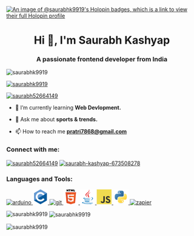 [![An image of @saurabhk9919's Holopin badges, which is a link to view their full Holopin profile](https://holopin.me/saurabhk9919)](https://holopin.io/@saurabhk9919)

<h1 align="center">Hi 👋, I'm Saurabh Kashyap</h1>
<h3 align="center">A passionate frontend developer from India</h3>

<p align="left"> <img src="https://komarev.com/ghpvc/?username=saurabhk9919&label=Profile%20views&color=0e75b6&style=flat" alt="saurabhk9919" /> </p>

<p align="left"> <a href="https://github.com/ryo-ma/github-profile-trophy"><img src="https://github-profile-trophy.vercel.app/?username=saurabhk9919" alt="saurabhk9919" /></a> </p>

<p align="left"> <a href="https://twitter.com/saurabh52664149" target="blank"><img src="https://img.shields.io/twitter/follow/saurabh52664149?logo=twitter&style=for-the-badge" alt="saurabh52664149" /></a> </p>

- 🌱 I’m currently learning **Web Devlopment.**

- 💬 Ask me about **sports & trends.**

- 📫 How to reach me **pratri7868@gmail.com**

<h3 align="left">Connect with me:</h3>
<p align="left">
<a href="https://twitter.com/saurabh52664149" target="blank"><img align="center" src="https://raw.githubusercontent.com/rahuldkjain/github-profile-readme-generator/master/src/images/icons/Social/twitter.svg" alt="saurabh52664149" height="30" width="40" /></a>
<a href="https://linkedin.com/in/saurabh-kashyap-673508278" target="blank"><img align="center" src="https://raw.githubusercontent.com/rahuldkjain/github-profile-readme-generator/master/src/images/icons/Social/linked-in-alt.svg" alt="saurabh-kashyap-673508278" height="30" width="40" /></a>
</p>

<h3 align="left">Languages and Tools:</h3>
<p align="left"> <a href="https://www.arduino.cc/" target="_blank" rel="noreferrer"> <img src="https://cdn.worldvectorlogo.com/logos/arduino-1.svg" alt="arduino" width="40" height="40"/> </a> <a href="https://www.cprogramming.com/" target="_blank" rel="noreferrer"> <img src="https://raw.githubusercontent.com/devicons/devicon/master/icons/c/c-original.svg" alt="c" width="40" height="40"/> </a> <a href="https://git-scm.com/" target="_blank" rel="noreferrer"> <img src="https://www.vectorlogo.zone/logos/git-scm/git-scm-icon.svg" alt="git" width="40" height="40"/> </a> <a href="https://www.w3.org/html/" target="_blank" rel="noreferrer"> <img src="https://raw.githubusercontent.com/devicons/devicon/master/icons/html5/html5-original-wordmark.svg" alt="html5" width="40" height="40"/> </a> <a href="https://www.java.com" target="_blank" rel="noreferrer"> <img src="https://raw.githubusercontent.com/devicons/devicon/master/icons/java/java-original.svg" alt="java" width="40" height="40"/> </a> <a href="https://developer.mozilla.org/en-US/docs/Web/JavaScript" target="_blank" rel="noreferrer"> <img src="https://raw.githubusercontent.com/devicons/devicon/master/icons/javascript/javascript-original.svg" alt="javascript" width="40" height="40"/> </a> <a href="https://www.python.org" target="_blank" rel="noreferrer"> <img src="https://raw.githubusercontent.com/devicons/devicon/master/icons/python/python-original.svg" alt="python" width="40" height="40"/> </a> <a href="https://zapier.com" target="_blank" rel="noreferrer"> <img src="https://www.vectorlogo.zone/logos/zapier/zapier-icon.svg" alt="zapier" width="40" height="40"/> </a> </p>

<p><img align="left" src="https://github-readme-stats.vercel.app/api/top-langs?username=saurabhk9919&show_icons=true&locale=en&layout=compact" alt="saurabhk9919" /></p>

<p>&nbsp;<img align="center" src="https://github-readme-stats.vercel.app/api?username=saurabhk9919&show_icons=true&locale=en" alt="saurabhk9919" /></p>

<p><img align="center" src="https://github-readme-streak-stats.herokuapp.com/?user=saurabhk9919&" alt="saurabhk9919" /></p>

<!--
**saurabhk9919/saurabhk9919** is a ✨ _special_ ✨ repository because its `README.md` (this file) appears on your GitHub profile.

Here are some ideas to get you started:

- 🔭 I’m currently working on ...
- 🌱 I’m currently learning ...
- 👯 I’m looking to collaborate on ...
- 🤔 I’m looking for help with ...
- 💬 Ask me about ...
- 📫 How to reach me: ...
- 😄 Pronouns: ...
- ⚡ Fun fact: ...
-->

